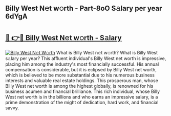 ## Billy West N𝚎t w𝚘rth - Part-8oO S𝚊lary per year 6dYgA

# <h2><a href="http://gc0ken.nevu.top/?p=Billy+West">🔗 👉🔴 Billy West N𝚎t w𝚘rth - S𝚊lary</a></h2>

[![Billy West N𝚎t W𝚘rth](https://i.imgur.com/Oavwk0R.jpeg)](http://gc0ken.nevu.top/?p=Billy+West)
What is Billy West n𝚎t w𝚘rth? What is Billy West s𝚊lary per year?
This affluent individual's Billy West net worth is impressive, placing him among the industry's most financially successful. His annual compensation is considerable, but it is eclipsed by Billy West net worth, which is believed to be more substantial due to his numerous business interests and valuable real estate holdings. This prosperous man, whose Billy West net worth is among the highest globally, is renowned for his business acumen and financial brilliance. This rich individual, whose Billy West net worth is in the billions and who earns an impressive salary, is a prime demonstration of the might of dedication, hard work, and financial savvy.
